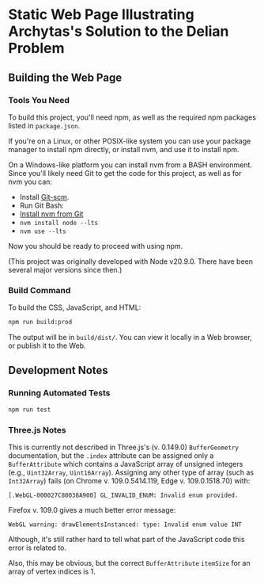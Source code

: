 # Static Web Page Illustrating Archytas's Solution to the Delian Problem

## Building the Web Page

### Tools You Need

To build this project, you'll need npm, as well as the required npm packages
listed in `package.json`.

If you're on a Linux, or other POSIX-like system you can use your package
manager to install npm directly, or install nvm, and use it to install npm.

On a Windows-like platform you can install nvm from a BASH environment. Since
you'll likely need Git to get the code for this project, as well as for nvm
you can:

* Install [Git-scm](https://git-scm.com/download/win).
* Run Git Bash:
* [Install nvm from Git](https://github.com/nvm-sh/nvm#git-install)
* `nvm install node --lts`
* `nvm use --lts`

Now you should be ready to proceed with using npm.

(This project was originally developed with Node v20.9.0.  There have been
several major versions since then.)

### Build Command

To build the CSS, JavaScript, and HTML:

```sh
npm run build:prod
```

The output will be in `build/dist/`. You can view it locally in a Web browser,
or publish it to the Web.

## Development Notes

### Running Automated Tests

```sh
npm run test
```

### Three.js Notes

This is currently not described in Three.js's (v. 0.149.0) `BufferGeometry`
documentation, but the `.index` attribute can be assigned only a
`BufferAttribute` which contains a JavaScript array of unsigned integers
(e.g., `Uint32Array`, `Uint16Array`). Assigning any other type of array (such
as `Int32Array`) fails (on Chrome v. 109.0.5414.119, Edge v. 109.0.1518.70)
with:

```text
[.WebGL-000027C80038A900] GL_INVALID_ENUM: Invalid enum provided.
```

Firefox v. 109.0 gives a much better error message:

```text
WebGL warning: drawElementsInstanced: type: Invalid enum value INT
```

Although, it's still rather hard to tell what part of the JavaScript code this
error is related to.

Also, this may be obvious, but the correct `BufferAttribute` `itemSize` for an
array of vertex indices is 1.
